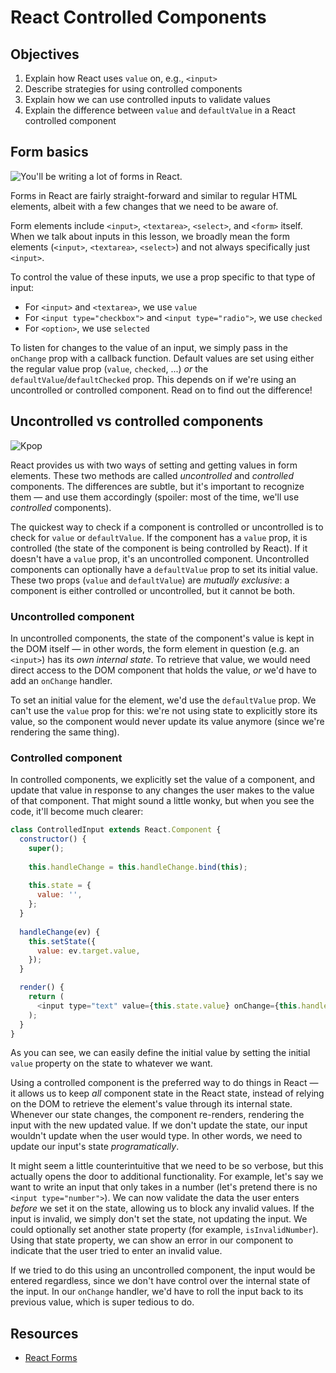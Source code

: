 # React Controlled Components

## Objectives
1. Explain how React uses `value` on, e.g., `<input>`
2. Describe strategies for using controlled components
3. Explain how we can use controlled inputs to validate values
4. Explain the difference between `value` and `defaultValue` in a React
   controlled component
   
## Form basics
![You'll be writing a lot of forms in React.](http://s2.quickmeme.com/img/95/95a52393032e643e9817eda6d7485cc770865ea6929278386c8e723a6ca42adc.jpg)

Forms in React are fairly straight-forward and similar to regular HTML elements, albeit with a few changes that we need
to be aware of.

Form elements include `<input>`, `<textarea>`, `<select>`, and `<form>` itself. When we talk about inputs in this lesson,
we broadly mean the form elements (`<input>`, `<textarea>`, `<select>`) and not always specifically just `<input>`.

To control the value of these inputs, we use a prop specific to that type of input:

- For `<input>` and `<textarea>`, we use `value`
- For `<input type="checkbox">` and `<input type="radio">`, we use `checked`
- For `<option>`, we use `selected`

To listen for changes to the value of an input, we simply pass in the `onChange` prop with a callback function. Default
values are set using either the regular value prop (`value`, `checked`, ...) _or_ the `defaultValue`/`defaultChecked`
prop. This depends on if we're using an uncontrolled or controlled component. Read on to find out the difference!

## Uncontrolled vs controlled components
![Kpop](https://media.giphy.com/media/QcnfLD17Ebt28/giphy.gif)

React provides us with two ways of setting and getting values in form elements. These two methods are called
_uncontrolled_ and _controlled_ components. The differences are subtle, but it's important to recognize them — and use
them accordingly (spoiler: most of the time, we'll use _controlled_ components).

The quickest way to check if a component is controlled or uncontrolled is to check for `value` or `defaultValue`. If the
component has a `value` prop, it is controlled (the state of the component is being controlled by React). If it doesn't
have a `value` prop, it's an uncontrolled component. Uncontrolled components can optionally have a `defaultValue` prop
to set its initial value. These two props (`value` and `defaultValue`) are _mutually exclusive_: a component is either
controlled or uncontrolled, but it cannot be both.

### Uncontrolled component
In uncontrolled components, the state of the component's value is kept in the DOM itself — in other words, the form
element in question (e.g. an `<input>`) has its _own internal state_. To retrieve that value, we would need direct
access to the DOM component that holds the value, _or_ we'd have to add an `onChange` handler.

To set an initial value for the element, we'd use the `defaultValue` prop. We can't use the `value` prop for this: we're
not using state to explicitly store its value, so the component would never update its value anymore (since we're
rendering the same thing).

### Controlled component
In controlled components, we explicitly set the value of a component, and update that value in response to any changes
the user makes to the value of that component. That might sound a little wonky, but when you see the code, it'll become
much clearer:

```js
class ControlledInput extends React.Component {
  constructor() {
    super();
    
    this.handleChange = this.handleChange.bind(this);
    
    this.state = {
      value: '',
    };
  }
  
  handleChange(ev) {
    this.setState({
      value: ev.target.value,
    });
  }

  render() {
    return (
      <input type="text" value={this.state.value} onChange={this.handleChange} />
    );
  }
}
```

As you can see, we can easily define the initial value by setting the initial `value` property on the state to whatever
we want. 

Using a controlled component is the preferred way to do things in React — it allows us to keep _all_ component state in
the React state, instead of relying on the DOM to retrieve the element's value through its internal state. Whenever our
state changes, the component re-renders, rendering the input with the new updated value. If we don't update the state,
our input wouldn't update when the user would type. In other words, we need to update our input's state _programatically_.

It might seem a little counterintuitive that we need to be so verbose, but this actually opens the door to additional
functionality. For example, let's say we want to write an input that only takes in a number (let's pretend there is no
`<input type="number">`). We can now validate the data the user enters _before_ we set it on the state, allowing us to
block any invalid values. If the input is invalid, we simply don't set the state, not updating the input. We could
optionally set another state property (for example, `isInvalidNumber`). Using that state property, we can show an error
in our component to indicate that the user tried to enter an invalid value.

If we tried to do this using an uncontrolled component, the input would be entered regardless, since we don't have
control over the internal state of the input. In our `onChange` handler, we'd have to roll the input back to its
previous value, which is super tedious to do.

## Resources
- [React Forms](https://facebook.github.io/react/docs/forms.html)
